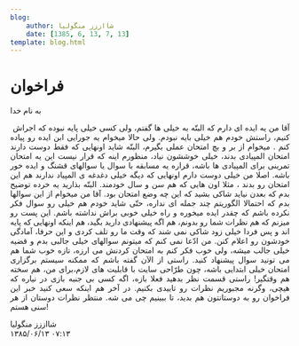 ```yaml
---
blog:
    author: شااززز منگولیا
    date: [1385, 6, 13, 7, 13]
template: blog.html
---
```

# فراخوان

<div class="cnt">
به نام خدا<p></p>
<p align="justify"> آقا من یه ایده ای دارم که البتّه به خیلی ها گفتم، ولی کسی خیلی پایه نبوده که اجراش کنیم، راستش خودم هم خیلی بایه نبودم. ولی حالا میخوام یه جورایی ابن ایده رو پیاده کنم . میخوام از بر و بچ امتحان عملی بگیرم، البتّه شاید اونهایی که فقط دوست دارند امتحان المپیادی بدند، خیلی خوششون نیاد، منظورم اینه که قرار نیست این یه امتحان تمرینی برای المپیادی ها باشه، قراره یه مسابقه با سوال یا سوالهای قشنگ و ایده خور باشه. اصلا من خیلی دوست دارم اونهایی که دیگه خیلی دغدغه ی المپیاد ندارند هم این امتحان رو بدند ، مثلا اون هایی که هم سن و سال خودمند. البتّه بذارید یه خرده توضیح بدم که بعدن نیاید شاکی بشید که این چه وضع امتحان بود. آقا من میخوام از این سوالها بدم که احتمالا الگوریتم چند جمله ای نداره، حتّی شاید خودم هم خیلی رو سوال فکر نکرده باشم که چقدر ایده میخوره و راه خیلی خوبی براش نداشته باشم. این پست رو میزنم که هم نظرات شما رو بدونم، هم اگه پیشنهادی دارید بگید، هم اینکه اونهایی که پایه اند و پس فردا خیلی زود شاکی نمی شند که وقت ما رو تلف کردی و این حرفا، آمادگی خودشون رو اعلام کنن. من ادّعا نمی کنم که میتونم سوالهای خیلی جالبی بدم و قضیه خیلی جالب میشه، ولی خوب فکر کنم به امتحان کردنش می ارزه، تازه خوب شما هم می تونید سوال پیشنهاد کنید. راستی از الآن گفته باشم که ممکنه سیستم برگزاری امتحان خیلی ابتدایی باشه، چون طرّاحی سایت با قابلیت های لازم،برای من، هم سخته هم وقتگیر! راستی قسمت نظر بدهید فعلا بازه، اگه کسی بی جنبه بازی در نیاره که هیچی، وگرنه مجبوریم نظرات رو تاییدی بکنیم. در آخر هم اینکه سعی کنید خبر این فراخوان رو به دوستانتون هم بدید، تا ببینیم چی می شه. منتظر نظرات دوستان از هر سنی هستم!</p>
</div>

<div class="blog-info">
    <div class="blog-author">شااززز منگولیا</div>
    <div class="blog-date">۱۳۸۵/۰۶/۱۳ ۰۷:۱۳</div>
</div>

